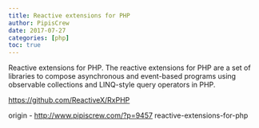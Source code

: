 ```yaml
---
title: Reactive extensions for PHP
author: PipisCrew
date: 2017-07-27
categories: [php]
toc: true
---
```


Reactive extensions for PHP. The reactive extensions for PHP are a set of libraries to compose asynchronous and event-based programs using observable collections and LINQ-style query operators in PHP.

https://github.com/ReactiveX/RxPHP

origin - http://www.pipiscrew.com/?p=9457 reactive-extensions-for-php